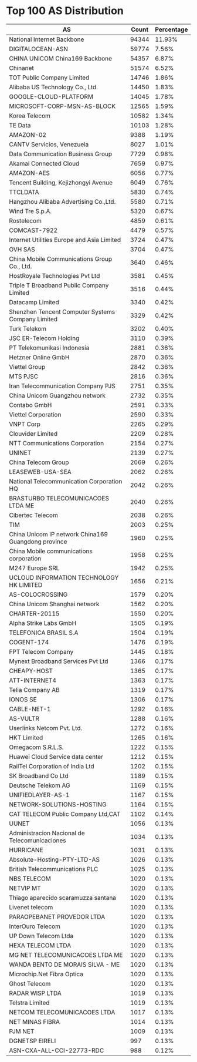 # Top 100 AS Distribution
| AS | Count | Percentage |
|----|----|----|
| National Internet Backbone | 94344 | 11.93% |
| DIGITALOCEAN-ASN | 59774 | 7.56% |
| CHINA UNICOM China169 Backbone | 54357 | 6.87% |
| Chinanet | 51574 | 6.52% |
| TOT Public Company Limited | 14746 | 1.86% |
| Alibaba US Technology Co., Ltd. | 14450 | 1.83% |
| GOOGLE-CLOUD-PLATFORM | 14045 | 1.78% |
| MICROSOFT-CORP-MSN-AS-BLOCK | 12565 | 1.59% |
| Korea Telecom | 10582 | 1.34% |
| TE Data | 10103 | 1.28% |
| AMAZON-02 | 9388 | 1.19% |
| CANTV Servicios, Venezuela | 8027 | 1.01% |
| Data Communication Business Group | 7729 | 0.98% |
| Akamai Connected Cloud | 7659 | 0.97% |
| AMAZON-AES | 6056 | 0.77% |
| Tencent Building, Kejizhongyi Avenue | 6049 | 0.76% |
| TTCLDATA | 5830 | 0.74% |
| Hangzhou Alibaba Advertising Co.,Ltd. | 5580 | 0.71% |
| Wind Tre S.p.A. | 5320 | 0.67% |
| Rostelecom | 4859 | 0.61% |
| COMCAST-7922 | 4479 | 0.57% |
| Internet Utilities Europe and Asia Limited | 3724 | 0.47% |
| OVH SAS | 3704 | 0.47% |
| China Mobile Communications Group Co., Ltd. | 3640 | 0.46% |
| HostRoyale Technologies Pvt Ltd | 3581 | 0.45% |
| Triple T Broadband Public Company Limited | 3516 | 0.44% |
| Datacamp Limited | 3340 | 0.42% |
| Shenzhen Tencent Computer Systems Company Limited | 3329 | 0.42% |
| Turk Telekom | 3202 | 0.40% |
| JSC ER-Telecom Holding | 3110 | 0.39% |
| PT Telekomunikasi Indonesia | 2881 | 0.36% |
| Hetzner Online GmbH | 2870 | 0.36% |
| Viettel Group | 2842 | 0.36% |
| MTS PJSC | 2816 | 0.36% |
| Iran Telecommunication Company PJS | 2751 | 0.35% |
| China Unicom Guangzhou network | 2732 | 0.35% |
| Contabo GmbH | 2591 | 0.33% |
| Viettel Corporation | 2590 | 0.33% |
| VNPT Corp | 2265 | 0.29% |
| Clouvider Limited | 2209 | 0.28% |
| NTT Communications Corporation | 2154 | 0.27% |
| UNINET | 2139 | 0.27% |
| China Telecom Group | 2069 | 0.26% |
| LEASEWEB-USA-SEA | 2062 | 0.26% |
| National Telecommunication Corporation HQ | 2042 | 0.26% |
| BRASTURBO TELECOMUNICACOES LTDA ME | 2040 | 0.26% |
| Cibertec Telecom | 2038 | 0.26% |
| TIM | 2003 | 0.25% |
| China Unicom IP network China169 Guangdong province | 1960 | 0.25% |
| China Mobile communications corporation | 1958 | 0.25% |
| M247 Europe SRL | 1942 | 0.25% |
| UCLOUD INFORMATION TECHNOLOGY HK LIMITED | 1656 | 0.21% |
| AS-COLOCROSSING | 1579 | 0.20% |
| China Unicom Shanghai network | 1562 | 0.20% |
| CHARTER-20115 | 1550 | 0.20% |
| Alpha Strike Labs GmbH | 1505 | 0.19% |
| TELEFONICA BRASIL S.A | 1504 | 0.19% |
| COGENT-174 | 1476 | 0.19% |
| FPT Telecom Company | 1445 | 0.18% |
| Mynext Broadband Services Pvt Ltd | 1366 | 0.17% |
| CHEAPY-HOST | 1365 | 0.17% |
| ATT-INTERNET4 | 1363 | 0.17% |
| Telia Company AB | 1319 | 0.17% |
| IONOS SE | 1306 | 0.17% |
| CABLE-NET-1 | 1292 | 0.16% |
| AS-VULTR | 1288 | 0.16% |
| Userlinks Netcom Pvt. Ltd. | 1272 | 0.16% |
| HKT Limited | 1265 | 0.16% |
| Omegacom S.R.L.S. | 1222 | 0.15% |
| Huawei Cloud Service data center | 1212 | 0.15% |
| RailTel Corporation of India Ltd | 1202 | 0.15% |
| SK Broadband Co Ltd | 1189 | 0.15% |
| Deutsche Telekom AG | 1169 | 0.15% |
| UNIFIEDLAYER-AS-1 | 1167 | 0.15% |
| NETWORK-SOLUTIONS-HOSTING | 1164 | 0.15% |
| CAT TELECOM Public Company Ltd,CAT | 1102 | 0.14% |
| UUNET | 1056 | 0.13% |
| Administracion Nacional de Telecomunicaciones | 1034 | 0.13% |
| HURRICANE | 1031 | 0.13% |
| Absolute-Hosting-PTY-LTD-AS | 1026 | 0.13% |
| British Telecommunications PLC | 1025 | 0.13% |
| NBS TELECOM | 1020 | 0.13% |
| NETVIP MT | 1020 | 0.13% |
| Thiago aparecido scaramuzza santana | 1020 | 0.13% |
| Livenet telecom | 1020 | 0.13% |
| PARAOPEBANET PROVEDOR LTDA | 1020 | 0.13% |
| InterOuro Telecom | 1020 | 0.13% |
| UP Down Telecom Ltda | 1020 | 0.13% |
| HEXA TELECOM LTDA | 1020 | 0.13% |
| MG NET TELECOMUNICACOES LTDA ME | 1020 | 0.13% |
| WANDA BENTO DE MORAIS SILVA - ME | 1020 | 0.13% |
| Microchip.Net Fibra Optica | 1020 | 0.13% |
| Ghost Telecom | 1020 | 0.13% |
| RADAR WISP LTDA | 1019 | 0.13% |
| Telstra Limited | 1019 | 0.13% |
| NETCOM TELECOMUNICACOES LTDA | 1017 | 0.13% |
| NET MINAS FIBRA | 1014 | 0.13% |
| PJM NET | 1009 | 0.13% |
| DGNETSP EIRELI | 997 | 0.13% |
| ASN-CXA-ALL-CCI-22773-RDC | 988 | 0.12% |
